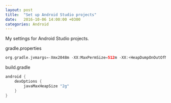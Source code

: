 ```yaml
---
layout: post
title:  "Set up Android Studio projects"
date:   2016-10-06 14:00:00 +0300
categories: Android
---
```


My settings for Android Studio projects.

gradle.properties

```groovy
org.gradle.jvmargs=-Xmx2048m -XX:MaxPermSize=512m -XX:+HeapDumpOnOutOfMemoryError -Dfile.encoding=UTF-8
```

build.gradle

```groovy
android {
    dexOptions {
        javaMaxHeapSize "2g"
    }
}
```